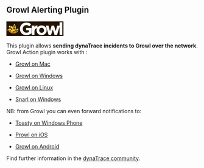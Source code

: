 ## Growl Alerting Plugin


![images_community/download/attachments/123634699/icon.png](images_community/download/attachments/123634699/icon.png)

This plugin allows **sending dynaTrace incidents to Growl over the network**.  
Growl Action plugin works with :

  * [Growl on Mac](http:/www.growl.info) 

  * [Growl on Windows](http://www.growlforwindows.com/gfw/)

  * [Growl on Linux](http://mattn.github.io/growl-for-linux/)

  * [Snarl on Windows](http://snarl.fullphat.net/)

NB: from Growl you can even forward notifications to:

  * [Toasty on Windows Phone](http://blog.growlforwindows.com/2010/10/toasty-notifications-for-windows-phone.html)

  * [Prowl on iOS](http://www.prowlapp.com/)

  * [Growl on Android](https://play.google.com/store/apps/details?id=com.growlforandroid.client&hl=en)

Find further information in the [dynaTrace community](https://community.compuwareapm.com/community/display/DL/Growl+Alerting+Plugin).